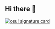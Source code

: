 ## Hi there 👋

[![osu! signature card](/card?user=ML1bra&mode=std&lang=en&animation=true&skills=true)](https://osu.ppy.sh/u/ML1bra)

<!--
**1057237562/1057237562** is a ✨ _special_ ✨ repository because its `README.md` (this file) appears on your GitHub profile.

Here are some ideas to get you started:

- 🔭 I’m currently working on ...
- 🌱 I’m currently learning ...
- 👯 I’m looking to collaborate on ...
- 🤔 I’m looking for help with ...
- 💬 Ask me about ...
- 📫 How to reach me: ...
- 😄 Pronouns: ...
- ⚡ Fun fact: ...
-->
